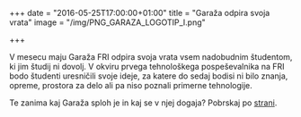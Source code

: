 +++
date = "2016-05-25T17:00:00+01:00"
title = "Garaža odpira svoja vrata"
image = "/img/PNG_GARAZA_LOGOTIP_I.png"

+++

V mesecu maju Garaža FRI odpira svoja vrata vsem nadobudnim študentom, ki jim študij ni dovolj. 
V okviru prvega tehnološkega pospeševalnika na FRI bodo študenti uresničili svoje ideje, 
za katere do sedaj bodisi ni bilo znanja, opreme, prostora za delo ali pa niso poznali
primerne tehnologije.


Te zanima kaj Garaža sploh je in kaj se v njej dogaja? Pobrskaj po [strani](/about/).